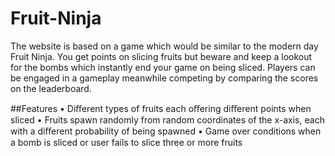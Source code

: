 # Fruit-Ninja
The website is based on a game which would be similar to the modern day
Fruit Ninja. You get points on slicing fruits but beware and keep a lookout
for the bombs which instantly end your game on being sliced. Players can be
engaged in a gameplay meanwhile competing by comparing the scores on
the leaderboard.

##Features
• Diﬀerent types of fruits each oﬀering diﬀerent points when sliced
• Fruits spawn randomly from random coordinates of the x-axis, each with a
diﬀerent probability of being spawned
• Game over conditions when a bomb is sliced or user fails to slice three or
more fruits
